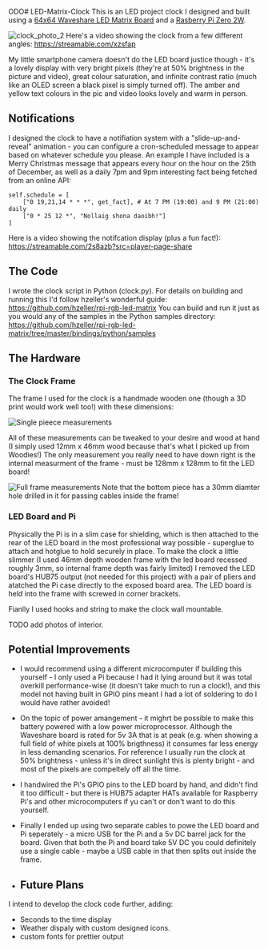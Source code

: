 ODO# LED-Matrix-Clock
This is an LED project clock I designed and built using a [64x64 Waveshare LED Matrix Board](https://www.waveshare.com/wiki/RGB-Matrix-P2-64x64) and a [Rasberry Pi Zero 2W](https://www.raspberrypi.com/products/raspberry-pi-zero-2-w/).

![clock_photo_2](https://github.com/user-attachments/assets/1fda8e05-2f49-4832-a840-9ac678925f6e)
Here's a video showing the clock from a few different angles: https://streamable.com/xzsfap

My little smartphone camera doesn't do the LED board justice though - it's a lovely display with very bright pixels (they're at 50% brightness in the picture and video), great colour saturation, and infinite contrast ratio (much like an OLED screen a black pixel is simply turned off).
The amber and yellow text colours in the pic and video looks lovely and warm in person.

## Notifications

I designed the clock to have a notifiation system with a "slide-up-and-reveal" animation - you can configure a cron-scheduled message to appear based on whatever schedule you please. An example I have included is a Merry Christmas message that appears every hour on the hour on the 25th of December, as well as a daily 7pm and 9pm interesting fact being fetched from an online API:

```
self.schedule = [
    ["0 19,21,14 * * *", get_fact], # At 7 PM (19:00) and 9 PM (21:00) daily
    ["0 * 25 12 *", "Nollaig shona daoibh!"]
]
```

Here is a video showing the notifcation display (plus a fun fact!):
https://streamable.com/2s8azb?src=player-page-share

## The Code

I wrote the clock script in Python (clock.py). For details on building and running this I'd follow hzeller's wonderful guide: 
https://github.com/hzeller/rpi-rgb-led-matrix
You can build and run it just as you would any of the samples in the Python samples directory: https://github.com/hzeller/rpi-rgb-led-matrix/tree/master/bindings/python/samples 

## The Hardware

### The Clock Frame

The frame I used for the clock is a handmade wooden one (though a 3D print would work well too!) with these dimensions:

![Single pieece measurements](https://github.com/user-attachments/assets/7c90024d-37b1-48ec-9fd2-56598d344bb5)

All of these measurements can be tweaked to your desire and wood at hand (I simply used 12mm x 46mm wood because that's what I picked up from Woodies!)
The only measurement you really need to have down right is the internal measurment of the frame - must be 128mm x 128mm to fit the LED board!

![Full frame measurements](https://github.com/user-attachments/assets/1a2238c4-b12b-450b-a9a1-b11a8034c7db)
Note that the bottom piece has a 30mm diamter hole drilled in it for passing cables inside the frame!

### LED Board and Pi

Physically the Pi is in a slim case for shielding, which is then attached to the rear of the LED board in the most professional way possible - superglue to attach and hotglue to hold securely in place. To make the clock a little slimmer (I used 46mm depth wooden frame with the led board recessed roughly 3mm, so internal frame depth was fairly limited) I removed the LED board's HUB75 output (not needed for this project) with a pair of pliers and atatched the Pi case directly to the exposed board area. The LED board is held into the frame with screwed in corner brackets.

Fianlly I used hooks and string to make the clock wall mountable.

TODO add photos of interior.

## Potential Improvements

* I would recommend using a different microcomputer if building this yourself - I only used a Pi because I had it lying around but it was total overkill performance-wise (it doesn't take much to run a clock!), and this model not having built in GPIO pins meant I had a lot of soldering to do I would have rather avoided!
* On the topic of power amangement - it mighrt be possible to make this battery powered with a low power microprocessor. Although the Waveshare board is rated for 5v 3A that is at peak (e.g. when showing a full field of white pixels at 100% brigthness) it consumes far less energy in less demanding scenarios. For reference I usually run the clock at 50% brightness - unless it's in direct sunlight this is plenty bright - and most of the pixels are compeltely off all the time.
* I handwired the Pi's GPIO pins to the LED board by hand, and didn't find it too difficult - but there is HUB75 adapter HATs available for Raspberry Pi's and other microcomputers if yu can't or don't want to do this yourself.
* Finally I ended up using two separate cables to powe the LED board and Pi seperately - a micro USB for the Pi and a 5v DC barrel jack for the board. Given that both the Pi and board take 5V DC you could definitely use a single cable - maybe a USB cable in that then splits out inside the frame.

* ## Future Plans

I intend to develop the clock code further, adding:
* Seconds to the time display
* Weather dispaly with custom designed icons.
* custom fonts for prettier output
